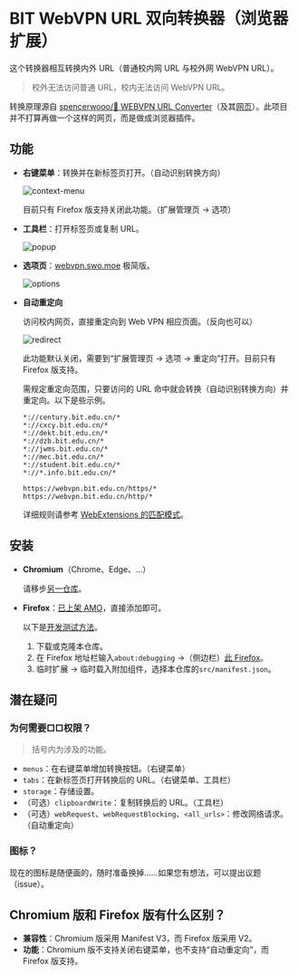 # BIT WebVPN URL 双向转换器（浏览器扩展）

这个转换器相互转换内外 URL（普通校内网 URL 与校外网 WebVPN URL）。

> 校外无法访问普通 URL，校内无法访问 WebVPN URL。

转换原理源自 [spencerwooo/🥑 WEBVPN URL Converter](https://github.com/spencerwooo/bit-webvpn-converter)（及其[网页](https://webvpn.swo.moe/)）。此项目并不打算再做一个这样的网页，而是做成浏览器插件。

## 功能

- **右键菜单**：转换并在新标签页打开。（自动识别转换方向）

  ![context-menu](https://s2.loli.net/2022/11/12/4JNp3myM8EstqzZ.jpg)

  目前只有 Firefox 版支持关闭此功能。（扩展管理页 → 选项）

- **工具栏**：打开标签页或复制 URL。

  ![popup](https://s2.loli.net/2022/11/12/n4KdeP7hJxYFBgG.jpg)

- **选项页**：[webvpn.swo.moe](https://webvpn.swo.moe/) 极简版。

  ![options](https://s2.loli.net/2022/11/12/fm7tLS2M8joqBRx.jpg)

- **自动重定向**

  访问校内网页，直接重定向到 Web VPN 相应页面。（反向也可以）

  ![redirect](https://s2.loli.net/2022/11/13/bUvpwBuCGyqlQmD.gif)

  此功能默认关闭，需要到“扩展管理页 → 选项 → 重定向”打开。目前只有 Firefox 版支持。

  需规定重定向范围，只要访问的 URL 命中就会转换（自动识别转换方向）并重定向。以下是些示例。
  
  ```
  *://century.bit.edu.cn/*
  *://cxcy.bit.edu.cn/*
  *://dekt.bit.edu.cn/*
  *://dzb.bit.edu.cn/*
  *://jwms.bit.edu.cn/*
  *://mec.bit.edu.cn/*
  *://student.bit.edu.cn/*
  *://*.info.bit.edu.cn/*
  ```

  ```
  https://webvpn.bit.edu.cn/https/*
  https://webvpn.bit.edu.cn/http/*
  ```

  详细规则请参考 [WebExtensions 的匹配模式](https://developer.mozilla.org/docs/Mozilla/Add-ons/WebExtensions/Match_patterns)。

## 安装

- **Chromium**（Chrome、Edge、…）

  请移步[另一仓库](https://github.com/YDX-2147483647/bit-webvpn-converter-bidirectional)。

- **Firefox**：[已上架 AMO](https://addons.mozilla.org/firefox/addon/bit-webvpn-converter/)，直接添加即可。

  以下是[开发测试方法](https://developer.mozilla.org/en-US/docs/Mozilla/Add-ons/WebExtensions/Your_first_WebExtension#installing)。

  1. 下载或克隆本仓库。
  2. 在 Firefox 地址栏输入`about:debugging` →（侧边栏）[此 Firefox](about:debugging#/runtime/this-firefox)。
  3. 临时扩展 → 临时载入附加组件，选择本仓库的`src/manifest.json`。

## 潜在疑问

### 为何需要□□权限？

> 括号内为涉及的功能。

- `menus`：在右键菜单增加转换按钮。（右键菜单）
- `tabs`：在新标签页打开转换后的 URL。（右键菜单、工具栏）
- `storage`：存储设置。
- （可选）`clipboardWrite`：复制转换后的 URL。（工具栏）
- （可选）`webRequest`、`webRequestBlocking`、`<all_urls>`：修改网络请求。（自动重定向）

### 图标？

现在的图标是随便画的，随时准备换掉……如果您有想法，可以提出议题（issue）。

## Chromium 版和 Firefox 版有什么区别？

- **兼容性**：Chromium 版采用 Manifest V3，而 Firefox 版采用 V2。
- **功能**：Chromium 版不支持关闭右键菜单，也不支持“自动重定向”，而 Firefox 版支持。
